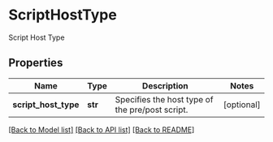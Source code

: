 # ScriptHostType

Script Host Type

## Properties
Name | Type | Description | Notes
------------ | ------------- | ------------- | -------------
**script_host_type** | **str** | Specifies the host type of the pre/post script. | [optional] 

[[Back to Model list]](../README.md#documentation-for-models) [[Back to API list]](../README.md#documentation-for-api-endpoints) [[Back to README]](../README.md)


